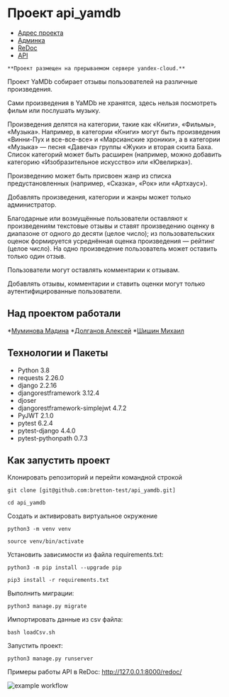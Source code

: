 # Проект api_yamdb
- [Адрес проекта](http://hw05.avmark.ru)
- [Админка](http://hw05.avmark.ru/admin)
- [ReDoc](http://hw05.avmark.ru/redoc)
- [API](http://hw05.avmark.ru/api/v1/)

```
**Проект размещен на прерываемом сервере yandex-cloud.** 
```

Проект YaMDb собирает отзывы пользователей на различные произведения.

Сами произведения в YaMDb не хранятся, здесь нельзя посмотреть фильм или послушать музыку.

Произведения делятся на категории, такие как «Книги», «Фильмы», «Музыка». Например, в категории «Книги» могут быть произведения «Винни-Пух и все-все-все» и «Марсианские хроники», а в категории «Музыка» — песня «Давеча» группы «Жуки» и вторая сюита Баха. Список категорий может быть расширен (например, можно добавить категорию «Изобразительное искусство» или «Ювелирка»). 

Произведению может быть присвоен жанр из списка предустановленных (например, «Сказка», «Рок» или «Артхаус»). 

Добавлять произведения, категории и жанры может только администратор.

Благодарные или возмущённые пользователи оставляют к произведениям текстовые отзывы и ставят произведению оценку в диапазоне от одного до десяти (целое число); из пользовательских оценок формируется усреднённая оценка произведения — рейтинг (целое число). На одно произведение пользователь может оставить только один отзыв.

Пользователи могут оставлять комментарии к отзывам.

Добавлять отзывы, комментарии и ставить оценки могут только аутентифицированные пользователи.

## Над проектом работали
*[Муминова Мадина](https://github.com/madina-zvezda/)
*[Долганов Алексей](https://github.com/bretton-test)
*[Шишин Михаил](https://github.com/ShishinMikhail)

## Технологии и Пакеты
* Python 3.8
* requests 2.26.0
* django 2.2.16
* djangorestframework 3.12.4
* djoser
* djangorestframework-simplejwt 4.7.2
* PyJWT 2.1.0
* pytest 6.2.4
* pytest-django 4.4.0
* pytest-pythonpath 0.7.3

## Как запустить проект

Клонировать репозиторий и перейти командной строкой 

```
git clone [git@github.com:bretton-test/api_yamdb.git]

cd api_yamdb
```
Создать и активировать виртуальное окружение

```
python3 -m venv venv

source venv/bin/activate
```

Установить зависимости из файла requirements.txt:

```
python3 -m pip install --upgrade pip

pip3 install -r requirements.txt
```

Выполнить миграции:

```
python3 manage.py migrate

```

Импортировать данные из csv файла:

```
bash loadCsv.sh
```

Запустить проект:

```
python3 manage.py runserver
```

Примеры работы API в ReDoc: http://127.0.0.1:8000/redoc/

![example workflow](https://github.com/bretton-test/yamdb_final/actions/workflows/yamdb_workflow.yml/badge.svg?event=push)
